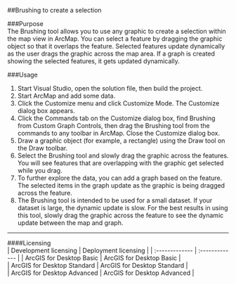 ##Brushing to create a selection

###Purpose  
The Brushing tool allows you to use any graphic to create a selection within the map view in ArcMap. You can select a feature by dragging the graphic object so that it overlaps the feature. Selected features update dynamically as the user drags the graphic across the map area. If a graph is created showing the selected features, it gets updated dynamically.   


###Usage
1. Start Visual Studio, open the solution file, then build the project.  
1. Start ArcMap and add some data.   
1. Click the Customize menu and click Customize Mode. The Customize dialog box appears.   
1. Click the Commands tab on the Customize dialog box, find Brushing from Custom Graph Controls, then drag the Brushing tool from the commands to any toolbar in ArcMap. Close the Customize dialog box.  
1. Draw a graphic object (for example, a rectangle) using the Draw tool on the Draw toolbar.   
1. Select the Brushing tool and slowly drag the graphic across the features. You will see features that are overlapping with the graphic get selected while you drag.   
1. To further explore the data, you can add a graph based on the feature. The selected items in the graph update as the graphic is being dragged across the feature.   
1. The Brushing tool is intended to be used for a small dataset. If your dataset is large, the dynamic update is slow. For the best results in using this tool, slowly drag the graphic across the feature to see the dynamic update between the map and graph.   









---------------------------------

####Licensing  
| Development licensing | Deployment licensing | 
| :------------- | :------------- | 
| ArcGIS for Desktop Basic | ArcGIS for Desktop Basic |  
| ArcGIS for Desktop Standard | ArcGIS for Desktop Standard |  
| ArcGIS for Desktop Advanced | ArcGIS for Desktop Advanced |  


